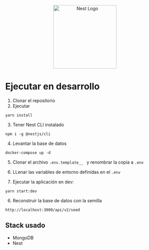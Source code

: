 <p align="center">
  <a href="http://nestjs.com/" target="blank"><img src="https://nestjs.com/img/logo-small.svg" width="200" alt="Nest Logo" /></a>
</p>

# Ejecutar en desarrollo
1. Clonar el repositorio
2. Ejecutar
```
yarn install
```
3. Tener Nest CLI instalado
```
npm i -g @nestjs/cli
```
4. Levantar la base de datos
```
docker-compose up -d
```
5. Clonar el archivo ```.env.template__ ``` y renombrar la copia a ```.env```

6. LLenar las variables de entorno definidas en el ```.env```

7. Ejecutar la aplicación en dev:
```
yarn start:dev
```

6. Reconstruir la base de datos con la semilla
```
http://localhost:3000/api/v2/seed
```

## Stack usado
* MongoDB
* Nest